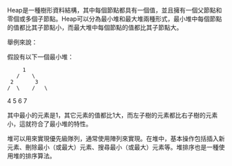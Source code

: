 

Heap是一種樹形資料結構，其中每個節點都具有一個值，並且擁有一個父節點和零個或多個子節點。Heap可以分為最小堆和最大堆兩種形式，最小堆中每個節點的值都比其子節點小，而最大堆中每個節點的值都比其子節點大。 

舉例來說： 

假設有以下一個最小堆：

         1    
       /    \  
     2       3  
    /  \    /   \   
   4    5  6     7 

其中最小的元素是1，其它元素的值都比1大，而左子樹的元素都比右子樹的元素小，這就符合了最小堆的特性。

堆可以用來實現優先級隊列，通常使用陣列來實現。在堆中，基本操作包括插入新元素、刪除最小（或最大）元素、搜尋最小（或最大）元素等。堆排序也是一種使用堆的排序算法。